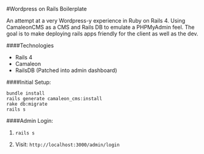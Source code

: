 #Wordpress on Rails Boilerplate

An attempt at a very Wordpress-y experience in Ruby on Rails 4.
Using CamaleonCMS as a CMS and Rails DB to emulate a PHPMyAdmin feel.
The goal is to make deploying rails apps friendly for the client as well as the dev.

####Technologies

* Rails 4
* Camaleon
* RailsDB (Patched into admin dashboard)

####Initial Setup:

```
bundle install
rails generate camaleon_cms:install
rake db:migrate
rails s
```

####Admin Login:

1) `rails s`

2) Visit: `http://localhost:3000/admin/login`
